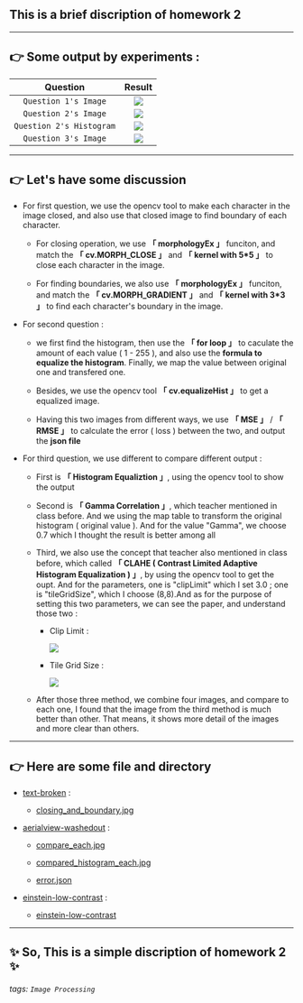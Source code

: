 ## This is a brief discription of homework 2
---

## 👉 Some output by experiments : 

| Question | Result |
| :---: | :---: |
| `Question 1's Image` | ![](https://i.imgur.com/RiZQSFQ.jpg) | 
| `Question 2's Image`  | ![](https://i.imgur.com/zB8Q0UB.jpg) |
| `Question 2's Histogram` | ![](https://i.imgur.com/HgOWchK.jpg) |
| `Question 3's Image`  | ![](https://i.imgur.com/boueTC1.jpg) |

---
## 👉 Let's have some discussion

* For first question, we use the opencv tool to make each character in the image closed, and also use that closed image to find boundary of each character.

    + For closing operation, we use __「 morphologyEx 」__ funciton, and match the __「 cv.MORPH_CLOSE 」__ and __「 kernel with 5*5 」__ to close each character in the image.

     + For finding boundaries, we also use __「 morphologyEx 」__ funciton, and match the __「 cv.MORPH_GRADIENT 」__ and __「 kernel with 3*3 」__ to find each character's boundary in the image.

* For second question : 

    + we first find the histogram, then use the __「 for loop 」__ to caculate the amount of each value ( 1 - 255 ), and also use the __formula to equalize the histogram__. Finally, we map the value between original one and transfered one. 
    
    + Besides, we use the opencv tool __「 cv.equalizeHist 」__ to get a equalized image.

    + Having this two images from different ways, we use __「 MSE 」__ /  __「 RMSE 」__ to calculate the error ( loss ) between the two, and output the __json file__

* For third question, we use different to compare different output :

    + First is __「 Histogram Equaliztion 」__, using the opencv tool to show the output

    + Second is __「 Gamma Correlation  」__, which teacher mentioned in class before. And we using the map table to transform the original histogram ( original value ). And for the value "Gamma", we choose 0.7 which I thought the result is better among all

    + Third, we also use the concept that teacher also mentioned in class before, which called __「 CLAHE ( Contrast Limited Adaptive Histogram Equalization ) 」__, by using the opencv tool to get the oupt. And for the parameters, one is "clipLimit" which I set 3.0 ; one is "tileGridSize", which I choose (8,8).And as for the purpose of setting this two parameters, we can see the paper, and understand those two :

        
        - Clip Limit : 
        
            ![](https://i.imgur.com/RCTFElY.png)
        
        - Tile Grid Size :
        
            ![](https://i.imgur.com/zHlEz6u.png)

    + After those three method, we combine four images, and compare to each one, I found that the image from the third method is much better than other. That means, it shows more detail of the images and more clear than others.

---
## 👉 Here are some file and directory

* [text-broken](text-broken/) :

    + [closing_and_boundary.jpg](text-broken/closing_and_boundary.jpg)


* [aerialview-washedout](aerialview-washedout/) :

    + [compare_each.jpg](aerialview-washedout/compared_each.jpg)

    + [compared_histogram_each.jpg](aerialview-washedout/histogram.jpg)

    + [error.json](aerialview-washedout/error.json)

* [einstein-low-contrast](einstein-low-contrast/) :

    + [einstein-low-contrast](einstein-low-contrast/Comapre-Four-Ways.jpg)

---

##  ✨ So, This is a simple discription of homework 2 ✨ 

###### tags: `Image Processing`